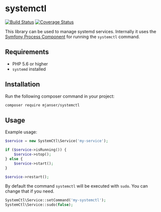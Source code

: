 # systemctl

[![Build Status](https://travis-ci.org/mjanser/systemctl.svg?branch=master)](https://travis-ci.org/mjanser/systemctl)
[![Coverage Status](https://coveralls.io/repos/github/mjanser/systemctl/badge.svg?branch=master)](https://coveralls.io/github/mjanser/systemctl?branch=master)

This library can be used to manage systemd services.
Internally it uses the [Symfony Process Component](https://symfony.com/doc/current/components/process.html) for running the `systemctl` command.

## Requirements

- PHP 5.6 or higher
- `systemd` installed

## Installation

Run the following composer command in your project:

```bash
composer require mjanser/systemctl
```

## Usage

Example usage:

```php
$service = new SystemCtl\Service('my-service');

if ($service->isRunning()) {
    $service->stop();
} else {
    $service->start();
}

$service->restart();
```

By default the command `systemctl` will be executed with `sudo`. You can change that if you need.

```php
SystemCtl\Service::setCommand('my-systemctl');
SystemCtl\Service::sudo(false);
```

